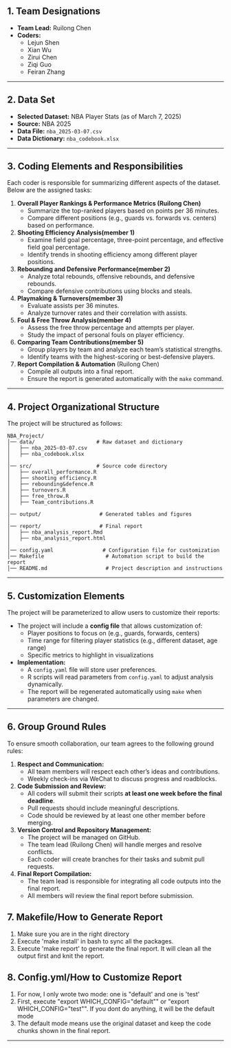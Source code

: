## **1. Team Designations**

- **Team Lead:** Ruilong Chen
- **Coders:**
    - Lejun Shen
    - Xian Wu
    - Zirui Chen
    - Ziqi Guo
    - Feiran Zhang

---

## **2. Data Set**

- **Selected Dataset:** NBA Player Stats (as of March 7, 2025)
- **Source:** NBA 2025
- **Data File:** `nba_2025-03-07.csv`
- **Data Dictionary:** `nba_codebook.xlsx`

---

## **3. Coding Elements and Responsibilities**

Each coder is responsible for summarizing different aspects of the dataset. Below are the assigned tasks:

1. **Overall Player Rankings & Performance Metrics (Ruilong Chen)**
    - Summarize the top-ranked players based on points per 36 minutes.
    - Compare different positions (e.g., guards vs. forwards vs. centers) based on performance.
2. **Shooting Efficiency Analysis(member 1)**
    - Examine field goal percentage, three-point percentage, and effective field goal percentage.
    - Identify trends in shooting efficiency among different player positions.
3. **Rebounding and Defensive Performance(member 2)**
    - Analyze total rebounds, offensive rebounds, and defensive rebounds.
    - Compare defensive contributions using blocks and steals.
4. **Playmaking & Turnovers(member 3)**
    - Evaluate assists per 36 minutes.
    - Analyze turnover rates and their correlation with assists.
5. **Foul & Free Throw Analysis(member 4)**
    - Assess the free throw percentage and attempts per player.
    - Study the impact of personal fouls on player efficiency.
6. **Comparing Team Contributions(member 5)**
    - Group players by team and analyze each team’s statistical strengths.
    - Identify teams with the highest-scoring or best-defensive players.
7. **Report Compilation & Automation** (Ruilong Chen)
    - Compile all outputs into a final report.
    - Ensure the report is generated automatically with the `make` command.

---

## **4. Project Organizational Structure**

The project will be structured as follows:

```
NBA_Project/
│── data/                    # Raw dataset and dictionary
│   ├── nba_2025-03-07.csv
│   ├── nba_codebook.xlsx
│
│── src/                     # Source code directory
│   ├── overall_performance.R  
│   ├── shooting efficiency.R      
│   ├── rebounding&defence.R    
│   ├── turnovers.R     
│   ├── free_throw.R   
│   ├── Team_contributions.R  
│
│── output/                   # Generated tables and figures
│
│── report/                   # Final report
│   ├── nba_analysis_report.Rmd
│   ├── nba_analysis_report.html
│
│── config.yaml                # Configuration file for customization
│── Makefile                    # Automation script to build the report
│── README.md                   # Project description and instructions

```

---

## **5. Customization Elements**

The project will be parameterized to allow users to customize their reports:

- The project will include a **config file** that allows customization of:
    - Player positions to focus on (e.g., guards, forwards, centers)
    - Time range for filtering player statistics (e.g., different dataset, age range)
    - Specific metrics to highlight in visualizations
- **Implementation:**
    - A `config.yaml` file will store user preferences.
    - R scripts will read parameters from `config.yaml` to adjust analysis dynamically.
    - The report will be regenerated automatically using `make` when parameters are changed.

---

## **6. Group Ground Rules**

To ensure smooth collaboration, our team agrees to the following ground rules:

1. **Respect and Communication:**
    - All team members will respect each other’s ideas and contributions.
    - Weekly check-ins via WeChat to discuss progress and roadblocks.
2. **Code Submission and Review:**
    - All coders will submit their scripts **at least one week before the final deadline**.
    - Pull requests should include meaningful descriptions.
    - Code should be reviewed by at least one other member before merging.
3. **Version Control and Repository Management:**
    - The project will be managed on GitHub.
    - The team lead (Ruilong Chen) will handle merges and resolve conflicts.
    - Each coder will create branches for their tasks and submit pull requests.
4. **Final Report Compilation:**
    - The team lead is responsible for integrating all code outputs into the final report.
    - All members will review the final report before submission.

## **7. Makefile/How to Generate Report**
1. Make sure you are in the right directory
2. Execute 'make install' in bash to sync all the packages.
3. Execute 'make report' to generate the final report. It will clean all the output first and knit the report.

## **8. Config.yml/How to Customize Report**
1. For now, I only wrote two mode: one is "default' and one is 'test'
2. First, execute "export WHICH_CONFIG="default"" or "export WHICH_CONFIG="test"". If you dont do anything, it will be the default mode
3. The default mode means use the original dataset and keep the code chunks shown in the final report.
---
